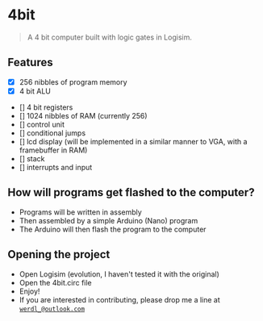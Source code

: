 # 4bit
> A 4 bit computer built with logic gates in Logisim.
## Features
- [x] 256 nibbles of program memory
- [x] 4 bit ALU
- [] 4 bit registers
- [] 1024 nibbles of RAM (currently 256)
- [] control unit
- [] conditional jumps
- [] lcd display (will be implemented in a similar manner to VGA, with a framebuffer in RAM)
- [] stack
- [] interrupts and input
## How will programs get flashed to the computer?
- Programs will be written in assembly
- Then assembled by a simple Arduino (Nano) program
- The Arduino will then flash the program to the computer
## Opening the project
- Open Logisim (evolution, I haven't tested it with the original)
- Open the 4bit.circ file
- Enjoy!
- If you are interested in contributing, please drop me a line at [`werdl_@outlook.com`](mailto:werdl_@outlook.com)